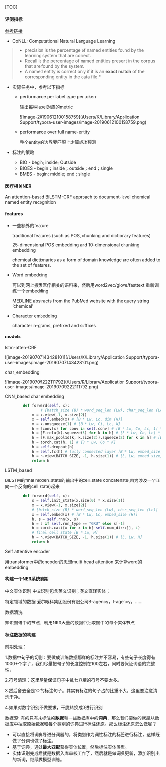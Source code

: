 [TOC]







#### 评测指标

[参考链接](<http://www.davidsbatista.net/blog/2018/05/09/Named_Entity_Evaluation/>)

* CoNLL: Computational Natural Language Learning

> * precision is the percentage of named entities found by the learning system that are correct. 
> * Recall is the percentage of named entities present in the corpus that are found by the system.
> * A named entity is correct only if it is an **exact match** of the corresponding entity in the data file.*



* 实际任务中，参考以下指标

  * performance per label type per token

    输出每种label对应的metric

    ![image-20190612100158759](/Users/K/Library/Application Support/typora-user-images/image-20190612100158759.png)

  * performance over full name-entity

    整个entity的边界要匹配上才算成功预测





* 标注的策略
  * BIO - begin; inside; Outside
  * BIOES - begin；inside；outside；end；single
  * BMES - begin; middle; end ; single



#### 医疗相关NER

An attention-based BiLSTM-CRF approach to  document-level chemical named entity  recognition





#### features

* 一些额外的feature

  traditional features (such as POS, chunking and dictionary features)

   25-dimensional POS embedding and 10-dimensional  chunking embedding

  chemical dictionaries as  a form of domain knowledge are often added to the set of features.

* Word embedding

  可以到网上搜索医疗相关的语料来，然后用word2vec/glove/fasttext 重新训练一个embedding

  MEDLINE abstracts from the PubMed website with the query string ‘chemical’

* Character embedding

  character n-grams, prefixed and suffixes



#### models

lstm-atten-CRF

![image-20190707143428101](/Users/K/Library/Application Support/typora-user-images/image-20190707143428101.png)



char_embedding

![image-20190709222111792](/Users/K/Library/Application Support/typora-user-images/image-20190709222111792.png)

CNN_based char embedding

```python
        def forward(self, x):
        		# [batch_size (B) * word_seq_len (Lw), char_seq_len (Lc)]
            x = x.view(-1, x.size(2)) 
            x = self.embed(x) # [B * Lw, Lc, dim (H)]
            x = x.unsqueeze(1) # [B * Lw, Ci, Lc, W]
            h = [conv(x) for conv in self.conv] # [B * Lw, Co, Lc, 1] * K
            h = [F.relu(k).squeeze(3) for k in h] # [B * Lw, Co, Lc] * K
            h = [F.max_pool1d(k, k.size(2)).squeeze(2) for k in h] # [B * Lw, Co] * K
            h = torch.cat(h, 1) # [B * Lw, Co * K]
            h = self.dropout(h)
            h = self.fc(h) # fully connected layer [B * Lw, embed_size]
            h = h.view(BATCH_SIZE, -1, h.size(1)) # [B, Lw, embed_size]
            return h
```

LSTM_based

BiLSTM的final hidden_state的输出中的cell_state concatenate(因为涉及一个正向一个反向的cell state)起来

```python
        def forward(self, x):
            s = self.init_state(x.size(0) * x.size(1))
            x = x.view(-1, x.size(2)) 
            # [batch_size (B) * word_seq_len (Lw), char_seq_len (Lc)]
            x = self.embed(x) # [B * Lw, Lc, embed_size (H)]
            h, s = self.rnn(x, s)
            h = s if self.rnn_type == "GRU" else s[-1]
            h = torch.cat([x for x in h[-self.num_dirs:]], 1) 
            # final cell state [B * Lw, H]
            h = h.view(BATCH_SIZE, -1, h.size(1)) # [B, Lw, H]
            return h
```

Self attentive encoder 

用transformer中的encoder的思想multi-head attention 来计算word的embedding





#### 构建一个NER系统前期

中文实体识别 中文识别包含英文识别；英文直译实体；

特定领域的数据 爱尔眼科集团股份有限公司B-agency，I-agency，……

数据清洗

知识图谱中的节点，利用NER大量的数据中抽取图中的每个实体节点





#### 标注数据的构建

前期处理：

1.数据中句子的切割：要做成训练数据那样的标注并不容易，有些句子长度得有1000+个字了，我们尽量把句子的长度控制在100左右，同时要保证词语的完整性。

2.符号清理：这里尽量保证句子中乱七八糟的符号不要太多。

3.然后舍去全是‘O’的标注句子。其实有标注的句子占的比重不大，这里要注意清洗干净。

4.如果对数字识别不做要求，干脆转换成0进行识别



数据源:  有的只有未标注的**数据**和一些数据库中的**词典**，那么我们要做的就是从数据库中抽取原始数据和每个类别的词典进行标注还原。那么标注还原怎么做呢？

- 可以直接将词典导进分词器的，将类别作为词性标注的标签进行标注，这样既做了分词也做了标注。
- 基于词典，通过**最大匹配**获得实体位置，然后标注实体类型。
- 实体识别完成后就是数据入库审核工作了，然后就是做词典更新，添加识别出的新词，继续做模型训练。
